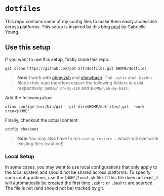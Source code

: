 # `dotfiles`

This repo contains some of my config files to make them easily accessible across platforms. This setup is inspired by this blog [post](https://www.ackama.com/what-we-think/the-best-way-to-store-your-dotfiles-a-bare-git-repository-explained/) by Gabrielle Young.

## Use this setup

If you want to use this setup, firstly clone this repo:

```
git clone https://github.com/pat-alt/dotfiles.git $HOME/dotfiles
```

> **Note**
I work with [ohmyzsh](https://github.com/ohmyzsh/ohmyzsh/wiki) and [ohmybash](https://github.com/ohmybash/oh-my-bash). The `.zshrc`  and `.bashrc` files in this repo therefore expect the following folders to exist, respectively: `$HOME/.oh-my-zsh` and `$HOME/.oh-my-bash`. 

Add the following alias:

```
alias config='/usr/bin/git --git-dir=$HOME/dotfiles/.git --work-tree=$HOME'
```

Finally, checkout the actual content:

```
config checkout
```

> **Note**
You may also have to run `config restore .` which will overwrite existing files (caution!).

### Local Setup

In some cases, you may want to use local configurations that only apply to the local system and should not be shared across platforms. To specify such configurations, use the `$HOME/local.sh` file. If this file does not exist, it will automatically be created the first time `.zshrc` or `.bashrc` are sourced. The file is not (and should not be) tracked by git. 

